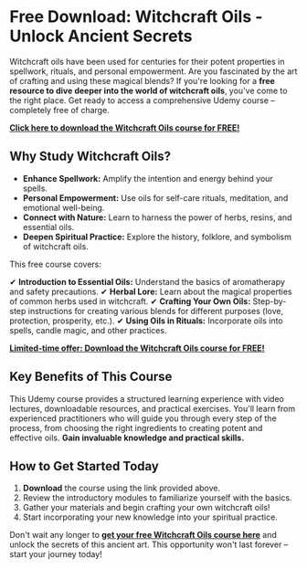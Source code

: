 # Free Download: Witchcraft Oils - Unlock Ancient Secrets

Witchcraft oils have been used for centuries for their potent properties in spellwork, rituals, and personal empowerment. Are you fascinated by the art of crafting and using these magical blends? If you're looking for a **free resource to dive deeper into the world of witchcraft oils**, you've come to the right place. Get ready to access a comprehensive Udemy course – completely free of charge.

[**Click here to download the Witchcraft Oils course for FREE!**](https://udemywork.com/witchcraft-oils)

## Why Study Witchcraft Oils?

*   **Enhance Spellwork:** Amplify the intention and energy behind your spells.
*   **Personal Empowerment:** Use oils for self-care rituals, meditation, and emotional well-being.
*   **Connect with Nature:** Learn to harness the power of herbs, resins, and essential oils.
*   **Deepen Spiritual Practice:** Explore the history, folklore, and symbolism of witchcraft oils.

This free course covers:

✔ **Introduction to Essential Oils:** Understand the basics of aromatherapy and safety precautions.
✔ **Herbal Lore:** Learn about the magical properties of common herbs used in witchcraft.
✔ **Crafting Your Own Oils:** Step-by-step instructions for creating various blends for different purposes (love, protection, prosperity, etc.).
✔ **Using Oils in Rituals:** Incorporate oils into spells, candle magic, and other practices.

[**Limited-time offer: Download the Witchcraft Oils course for FREE!**](https://udemywork.com/witchcraft-oils)

## Key Benefits of This Course

This Udemy course provides a structured learning experience with video lectures, downloadable resources, and practical exercises. You'll learn from experienced practitioners who will guide you through every step of the process, from choosing the right ingredients to creating potent and effective oils. **Gain invaluable knowledge and practical skills.**

## How to Get Started Today

1.  **Download** the course using the link provided above.
2.  Review the introductory modules to familiarize yourself with the basics.
3.  Gather your materials and begin crafting your own witchcraft oils!
4.  Start incorporating your new knowledge into your spiritual practice.

Don't wait any longer to **[get your free Witchcraft Oils course here](https://udemywork.com/witchcraft-oils)** and unlock the secrets of this ancient art. This opportunity won't last forever – start your journey today!
